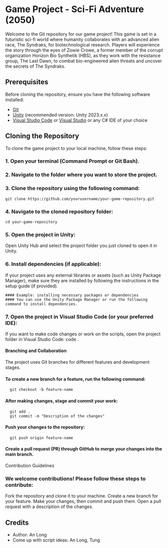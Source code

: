 # Game Project - Sci-Fi Adventure (2050)

Welcome to the Git repository for our game project! This game is set in a futuristic sci-fi world where humanity collaborates with an advanced alien race, The Syndraks, for biotechnological research. Players will experience the story through the eyes of Zowie Crowe, a former member of the corrupt organization Horizon Bio Synthetik (HBS), as they work with the resistance group, The Last Dawn, to combat bio-engineered alien threats and uncover the secrets of The Syndraks.

## Prerequisites

Before cloning the repository, ensure you have the following software installed:

- [Git](https://git-scm.com/downloads)
- [Unity](https://unity.com/) (recommended version: Unity 2023.x.x)
- [Visual Studio Code](https://code.visualstudio.com/) or [Visual Studio](https://visualstudio.microsoft.com/fr/) or any C# IDE of your choice

## Cloning the Repository

To clone the game project to your local machine, follow these steps:

### 1. Open your terminal (Command Prompt or Git Bash).

### 2. Navigate to the folder where you want to store the project.

### 3. Clone the repository using the following command:
    git clone https://github.com/yourusername/your-game-repository.git
  
### 4. Navigate to the cloned repository folder:
    cd your-game-repository
### 5. Open the project in Unity:
  Open Unity Hub and select the project folder you just cloned to open it in Unity.
### 6. Install dependencies (if applicable):
  If your project uses any external libraries or assets (such as Unity Package Manager), make sure they are installed by following the instructions in the setup guide (if provided).

    #### Example: installing necessary packages or dependencies
    #### You can use the Unity Package Manager or run the following command to install dependencies.

### 7. Open the project in Visual Studio Code (or your preferred IDE):
  If you want to make code changes or work on the scripts, open the project folder in Visual Studio Code:
    code .
    
  #### Branching and Collaboration
  The project uses Git branches for different features and development stages.
      
  #### To create a new branch for a feature, run the following command:
      git checkout -b feature-name
    
  #### After making changes, stage and commit your work:
      
      git add .
      git commit -m "Description of the changes"

  #### Push your changes to the repository:
      
      git push origin feature-name

  #### Create a pull request (PR) through GitHub to merge your changes into the main branch.

Contribution Guidelines

### We welcome contributions! Please follow these steps to contribute:

Fork the repository and clone it to your machine.
Create a new branch for your feature.
Make your changes, then commit and push them.
Open a pull request with a description of the changes.


## Credits
- Author: An Long
- Come up with script ideas: An Long, Tung
